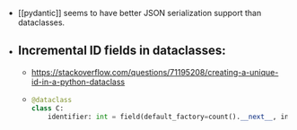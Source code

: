 - [[pydantic]] seems to have better JSON serialization support than dataclasses.
- ## Incremental ID fields in dataclasses:
	- https://stackoverflow.com/questions/71195208/creating-a-unique-id-in-a-python-dataclass
	- ```python
	  @dataclass
	  class C:
	      identifier: int = field(default_factory=count().__next__, init=False)
	  ```
